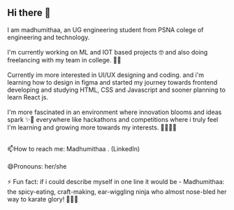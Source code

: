 ## Hi there 👋
I am madhumithaa, an UG engineering student from PSNA colege of engineering and technology.<br><br>
I'm currently working on ML and IOT based projects 🤓 and also doing freelancing with my team in college. 💪🔥<br><br>
Currently im more interested in UI/UX designing and coding. and i'm learning how to design in figma and started my journey towards frontend developing and studying HTML, CSS and Javascript and sooner planning to learn React js.<br><br>
I'm more fascinated in an environment where innovation blooms and ideas spark ✨🌻 everywhere like hackathons and competitions where i truly feel I'm learning and growing more towards my interests.	👩‍💼👩‍💻<br><br>

📫How to reach me: Madhumithaa . (LinkedIn)<br><br>
😄Pronouns: her/she<br><br>
⚡ Fun fact: if i could describe myself in one line it would be - Madhumithaa: the spicy-eating, craft-making, ear-wiggling ninja who almost nose-bled her way to karate glory! 🥋👃🔥
<!--
**madhumithaa-08/madhumithaa-08** is a ✨ _special_ ✨ repository because its `README.md` (this file) appears on your GitHub profile.

Here are some ideas to get you started:

- 🔭 I’m currently working on ...
- 🌱 I’m currently learning ...
- 👯 I’m looking to collaborate on ...
- 🤔 I’m looking for help with ...
- 💬 Ask me about ...
- 📫 How to reach me: ...
- 😄 Pronouns: ...
- ⚡ Fun fact: ...
-->
